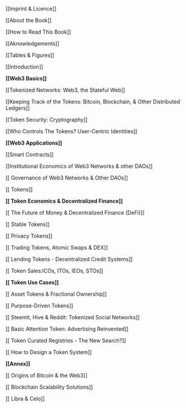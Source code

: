 [[Imprint & Licence]]

[[About the Book]]

[[How to Read This Book]]

[[Aknowledgements]]

[[Tables & Figures]]

[[Introduction]]

**[[Web3 Basics]]**

[[Tokenized Networks: Web3, the Stateful Web]]

[[Keeping Track of the Tokens: Bitcoin, Blockchain, & Other Distributed Ledgers]]

[[Token Security: Cryptography]]

[[Who Controls The Tokens? User-Centric Identities]]

**[[Web3 Applications]]**

[[Smart Contracts]]

[[Institutional Economics of Web3 Networks & other DAOs]]

[[ Governance of Web3 Networks & Other DAOs]]

[[ Tokens]]

**[[ Token Economics & Decentralized Finance]]**

[[ The Future of Money & Decentralized Finance (DeFi)]]

[[ Stable Tokens]]

[[ Privacy Tokens]]

[[ Trading Tokens, Atomic Swaps & DEX]]

[[ Lending Tokens - Decentralized Credit Systems]]

[[ Token Sales:ICOs, ITOs, IEOs, STOs]]

**[[ Token Use Cases]]**

[[ Asset Tokens & Fractional Ownership]]

[[ Purpose-Driven Tokens]]

[[ Steemit, Hive & Reddit: Tokenized Social Networks]]

[[ Basic Attention Token: Advertising Reinvented]]

[[ Token Curated Registries - The New Search?]]

[[ How to Design a Token System]]

**[[Annex]]**

[[ Origins of Bitcoin & the Web3]]

[[ Blockchain Scalability Solutions]]

[[ Libra & Celo]]
